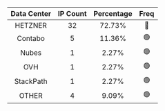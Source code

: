 | Data Center | IP Count | Percentage | Freq |
|:------------:|:--------:|:-----------:|:-----:|
| HETZNER | 32 | 72.73% | 🔴 |
| Contabo | 5 | 11.36% | 🟢 |
| Nubes | 1 | 2.27% | 🟢 |
| OVH | 1 | 2.27% | 🟢 |
| StackPath | 1 | 2.27% | 🟢 |
| OTHER | 4 | 9.09% | 🟢 |